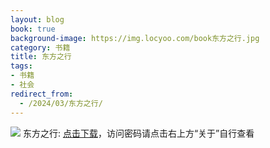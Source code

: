 ```yaml
---
layout: blog
book: true
background-image: https://img.locyoo.com/book东方之行.jpg
category: 书籍
title: 东方之行
tags:
- 书籍
- 社会
redirect_from:
  - /2024/03/东方之行/
---
```

![](https://img.locyoo.com/book东方之行.jpg)
东方之行: <a name = "ref1" href="https://url18.ctfile.com/f/50983618-1268598376-3948e6?p=3619">点击下载</a>，访问密码请点击右上方“关于”自行查看